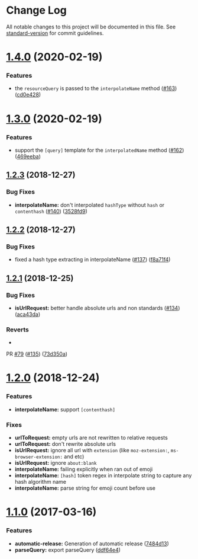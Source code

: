 # Change Log

All notable changes to this project will be documented in this file.
See [standard-version](https://github.com/conventional-changelog/standard-version) for commit guidelines.

<a name="1.4.0"></a>

# [1.4.0](https://github.com/webpack/loader-utils/compare/v1.3.0...v1.4.0) (2020-02-19)

### Features

* the `resourceQuery` is passed to the `interpolateName`
  method ([#163](https://github.com/webpack/loader-utils/issues/163)) ([cd0e428](https://github.com/webpack/loader-utils/commit/cd0e428))

<a name="1.3.0"></a>

# [1.3.0](https://github.com/webpack/loader-utils/compare/v1.2.3...v1.3.0) (2020-02-19)

### Features

* support the `[query]` template for the `interpolatedName`
  method ([#162](https://github.com/webpack/loader-utils/issues/162)) ([469eeba](https://github.com/webpack/loader-utils/commit/469eeba))

<a name="1.2.3"></a>

## [1.2.3](https://github.com/webpack/loader-utils/compare/v1.2.2...v1.2.3) (2018-12-27)

### Bug Fixes

* **interpolateName:** don't interpolated `hashType` without `hash`
  or `contenthash`  ([#140](https://github.com/webpack/loader-utils/issues/140)) ([3528fd9](https://github.com/webpack/loader-utils/commit/3528fd9))

<a name="1.2.2"></a>

## [1.2.2](https://github.com/webpack/loader-utils/compare/v1.2.1...v1.2.2) (2018-12-27)

### Bug Fixes

* fixed a hash type extracting in
  interpolateName ([#137](https://github.com/webpack/loader-utils/issues/137)) ([f8a71f4](https://github.com/webpack/loader-utils/commit/f8a71f4))

<a name="1.2.1"></a>

## [1.2.1](https://github.com/webpack/loader-utils/compare/v1.2.0...v1.2.1) (2018-12-25)

### Bug Fixes

* **isUrlRequest:** better handle absolute urls and non
  standards ([#134](https://github.com/webpack/loader-utils/issues/134)) ([aca43da](https://github.com/webpack/loader-utils/commit/aca43da))

### Reverts

*
PR [#79](https://github.com/webpack/loader-utils/issues/79) ([#135](https://github.com/webpack/loader-utils/issues/135)) ([73d350a](https://github.com/webpack/loader-utils/commit/73d350a))

<a name="1.2.0"></a>

# [1.2.0](https://github.com/webpack/loader-utils/compare/v1.1.0...v1.2.0) (2018-12-24)

### Features

* **interpolateName:** support `[contenthash]`

### Fixes

* **urlToRequest:** empty urls are not rewritten to relative requests
* **urlToRequest:** don't rewrite absolute urls
* **isUrlRequest:** ignore all url with `extension` (like `moz-extension:`, `ms-browser-extension:` and etc)
* **isUrlRequest:** ignore `about:blank`
* **interpolateName:** failing explicitly when ran out of emoji
* **interpolateName:** `[hash]` token regex in interpolate string to capture any hash algorithm name
* **interpolateName:** parse string for emoji count before use

<a name="1.1.0"></a>

# [1.1.0](https://github.com/webpack/loader-utils/compare/v1.0.4...v1.1.0) (2017-03-16)

### Features

* **automatic-release:** Generation of automatic
  release ([7484d13](https://github.com/webpack/loader-utils/commit/7484d13))
* **parseQuery:** export parseQuery ([ddf64e4](https://github.com/webpack/loader-utils/commit/ddf64e4))
